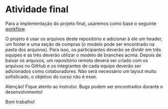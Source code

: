 # Atividade final
Para a implementação do projeto final, usaremos como base o seguinte [workflow](https://nvie.com/files/Git-branching-model.pdf).

O projeto é usar os arquivos deste repositório e adicionar à ele um header, um footer e uma seção de compras (o modelo pode ser encontrado na pasta dos arquivos). Para isso, os participantes deverão se dividir em três equipes e as três deverão utilizar o modelo de branches acima. Depois de baixar os arquivos, um repositório remoto deverá ser criado com os arquivos no GitHub e os integrantes de cada equipe deverão ser adicionados como colaboradores. Não será necessário um layout muito sofisticado, o objetivo do curso não é esse. 

Atenção! Fique atento ao instrutor. Bugs podem ser encontrados durante o desenvolvimento!

Bom trabalho!

